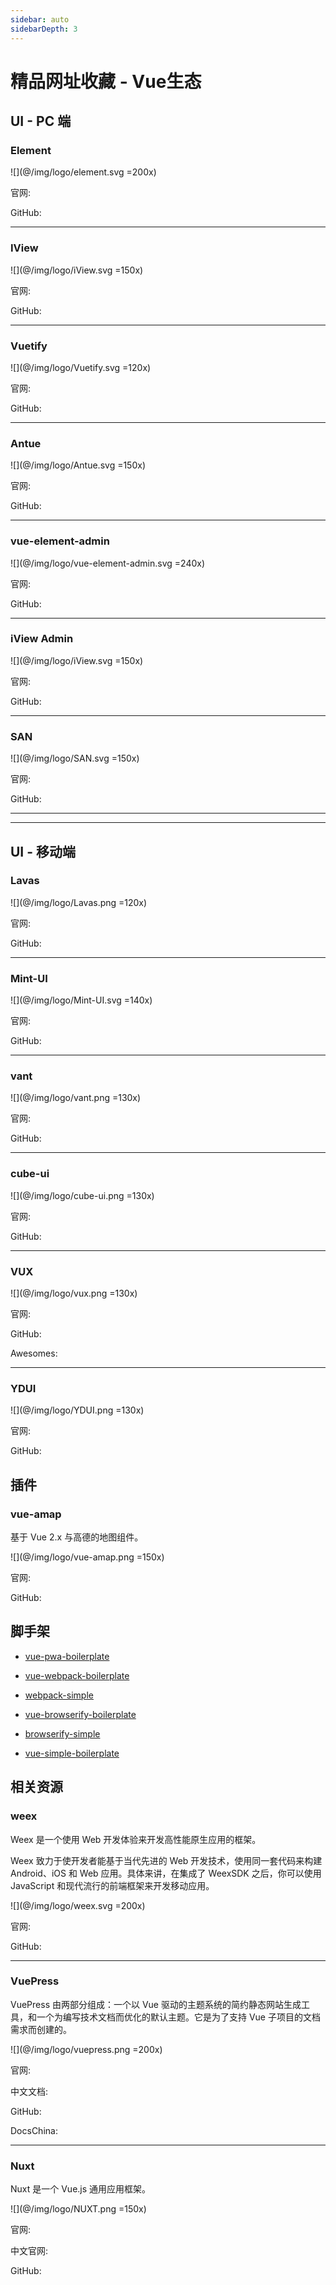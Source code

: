 ```yaml
---
sidebar: auto
sidebarDepth: 3
---
```


# 精品网址收藏 - Vue生态

## UI - PC 端

### Element

![](@/img/logo/element.svg =200x)

官网: <aLink title='http://element-cn.eleme.io' />

GitHub: <aLink title='https://github.com/ElemeFE/element' />

---

### IView

![](@/img/logo/iView.svg =150x)

官网: <aLink title='https://www.iviewui.com' />

GitHub: <aLink title='https://github.com/iview/iview' />

---

### Vuetify

![](@/img/logo/Vuetify.svg =120x)

官网: <aLink title='https://vuetifyjs.com' />

GitHub: <aLink title='https://github.com/vuetifyjs/vuetify' />

---

### Antue

![](@/img/logo/Antue.svg =150x)

官网: <aLink title='https://zzuu666.github.io/antue' />

GitHub: <aLink title='https://github.com/zzuu666/antue' />

---

### vue-element-admin

![](@/img/logo/vue-element-admin.svg =240x)

官网: <aLink title='http://panjiachen.github.io/vue-element-admin' />

GitHub: <aLink title='https://github.com/PanJiaChen/vue-element-admin' />

---

### iView Admin

![](@/img/logo/iView.svg =150x)

官网: <aLink title='https://iview.github.io/iview-admin' />

GitHub: <aLink title='https://github.com/iview/iview-admin' />

---

### SAN

![](@/img/logo/SAN.svg =150x)

官网: <aLink title='https://ecomfe.github.io/san' />

GitHub: <aLink title='https://github.com/ecomfe/san' />

---
---

## UI - 移动端

### Lavas

![](@/img/logo/Lavas.png =120x)

官网: <aLink title='https://lavas.baidu.com' />

GitHub: <aLink title='https://github.com/lavas-project/lavas' />

---

### Mint-UI

![](@/img/logo/Mint-UI.svg =140x)

官网: <aLink title='http://mint-ui.github.io' />

GitHub: <aLink title='https://github.com/ElemeFE/mint-ui' />

---

### vant

![](@/img/logo/vant.png =130x)

官网: <aLink title='https://www.youzanyun.com/zanui/vant' />

GitHub: <aLink title='https://github.com/youzan/vant' />

---

### cube-ui

![](@/img/logo/cube-ui.png =130x)

官网: <aLink title='https://didi.github.io/cube-ui' />

GitHub: <aLink title='https://github.com/didi/cube-ui' />

---

### VUX

![](@/img/logo/vux.png =130x)

官网: <aLink title='https://vux.li' />

GitHub: <aLink title='https://github.com/airyland/vux' />

Awesomes: <aLink title='https://www.awesomes.cn/repo/airyland/vux' />

---

### YDUI

![](@/img/logo/YDUI.png =130x)

官网: <aLink title='http://vue.ydui.org/' />

GitHub: <aLink title='https://github.com/ydcss/vue-ydui' />


## 插件

### vue-amap

基于 Vue 2.x 与高德的地图组件。

![](@/img/logo/vue-amap.png =150x)

官网: <aLink title='https://elemefe.github.io/vue-amap' />

GitHub: <aLink title='https://github.com/ElemeFE/vue-amap' />


## 脚手架

- [vue-pwa-boilerplate](https://github.com/vuejs-templates/pwa)

- [vue-webpack-boilerplate](https://github.com/vuejs-templates/webpack)
- [webpack-simple](https://github.com/vuejs-templates/webpack-simple)

- [vue-browserify-boilerplate](https://github.com/vuejs-templates/browserify)
- [browserify-simple](https://github.com/vuejs-templates/browserify-simple)

- [vue-simple-boilerplate](https://github.com/vuejs-templates/simple)


## 相关资源

### weex

Weex 是一个使用 Web 开发体验来开发高性能原生应用的框架。

Weex 致力于使开发者能基于当代先进的 Web 开发技术，使用同一套代码来构建 Android、iOS 和 Web 应用。具体来讲，在集成了 WeexSDK 之后，你可以使用 JavaScript 和现代流行的前端框架来开发移动应用。

![](@/img/logo/weex.svg =200x)

官网: <aLink title='http://weex.apache.org/cn' />

GitHub: <aLink title='https://github.com/apache/incubator-weex' />

---

### VuePress

VuePress 由两部分组成：一个以 Vue 驱动的主题系统的简约静态网站生成工具，和一个为编写技术文档而优化的默认主题。它是为了支持 Vue 子项目的文档需求而创建的。

![](@/img/logo/vuepress.png =200x)

官网: <aLink title='https://vuepress.vuejs.org' />

中文文档: <aLink title='https://www.vuepress.cn' />

GitHub: <aLink title='https://github.com/vuejs/vuepress' />

DocsChina: <aLink title='https://vuepress.docschina.org' />

---

### Nuxt

Nuxt 是一个 Vue.js 通用应用框架。

![](@/img/logo/NUXT.png =150x)

官网: <aLink title='https://github.com/nuxt/nuxt.js' />

中文官网: <aLink title='https://zh.nuxtjs.org' />

GitHub: <aLink title='https://github.com/nuxt/nuxt.js' />





